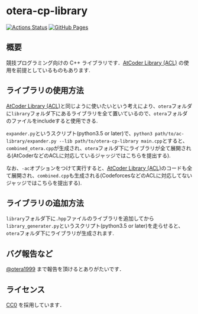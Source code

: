 # otera-cp-library

[![Actions Status](https://github.com/otera99/otera-cp-library/workflows/verify/badge.svg)](https://github.com/otera99/otera-cp-library/actions)
[![GitHub Pages](https://img.shields.io/static/v1?label=GitHub+Pages&message=+&color=brightgreen&logo=github)](https://otera99.github.io/otera-cp-library/)

## 概要

競技プログラミング向けの C++ ライブラリです．[AtCoder Library (ACL)](https://github.com/atcoder/ac-library) の使用を前提としているものもあります.

## ライブラリの使用方法

[AtCoder Library (ACL)](https://github.com/atcoder/ac-library)と同じように使いたいという考えにより、`otera`フォルダに`library`フォルダ下にあるライブラリを全て置いているので、`otera`フォルダのファイルをincludeすると使用できる.

`expander.py`というスクリプト(python3.5 or later)で、`python3 path/to/ac-library/expander.py --lib path/to/otera-cp-library main.cpp`とすると、`combined_otera.cpp`が生成され、`otera`フォルダ下にライブラリが全て展開される(AtCoderなどのACLに対応しているジャッジではこちらを提出する).

なお、`-ac`オプションをつけて実行すると、[AtCoder Library (ACL)](https://github.com/atcoder/ac-library)のコードも全て展開され、`combined.cpp`も生成される(CodeforcesなどのACLに対応してないジャッジではこちらを提出する).

## ライブラリの追加方法

`library`フォルダ下に`.hpp`ファイルのライブラリを追加してから`library_generater.py`というスクリプト(python3.5 or later)を走らせると、`otera`フォルダ下にライブラリが生成されます.

## バグ報告など

[@otera1999](https://twitter.com/otera1999) まで報告を頂けるとありがたいです．

## ライセンス

[CC0](https://creativecommons.org/publicdomain/zero/1.0/legalcode) を採用しています．